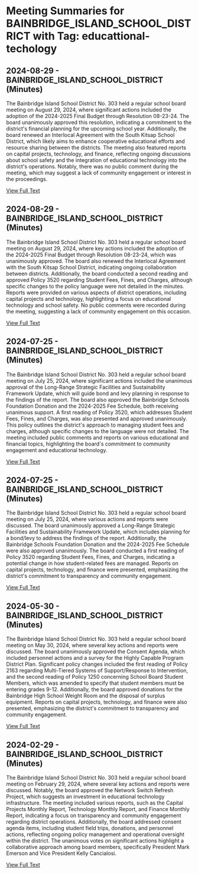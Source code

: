 # Meeting Summaries for BAINBRIDGE_ISLAND_SCHOOL_DISTRICT with Tag: educattional-techology

## 2024-08-29 - BAINBRIDGE_ISLAND_SCHOOL_DISTRICT (Minutes)

The Bainbridge Island School District No. 303 held a regular school board meeting on August 29, 2024, where significant actions included the adoption of the 2024-2025 Final Budget through Resolution 08-23-24. The board unanimously approved this resolution, indicating a commitment to the district's financial planning for the upcoming school year. Additionally, the board renewed an Interlocal Agreement with the South Kitsap School District, which likely aims to enhance cooperative educational efforts and resource sharing between the districts. The meeting also featured reports on capital projects, technology, and finance, reflecting ongoing discussions about school safety and the integration of educational technology into the district's operations. Notably, there was no public comment during the meeting, which may suggest a lack of community engagement or interest in the proceedings.

[View Full Text](https://raw.githubusercontent.com/VoronoiPerspectives/WashingtonStateSchoolBoardExplorer/refs/heads/main/data/countries/usa/states/wa/counties/kitsap/school_boards/bainbridge_island_school_district/2024/2024-08-29-minutes.txt)

## 2024-08-29 - BAINBRIDGE_ISLAND_SCHOOL_DISTRICT (Minutes)

The Bainbridge Island School District No. 303 held a regular school board meeting on August 29, 2024, where key actions included the adoption of the 2024-2025 Final Budget through Resolution 08-23-24, which was unanimously approved. The board also renewed the Interlocal Agreement with the South Kitsap School District, indicating ongoing collaboration between districts. Additionally, the board conducted a second reading and approved Policy 3520 regarding Student Fees, Fines, and Charges, although specific changes to the policy language were not detailed in the minutes. Reports were provided on various aspects of district operations, including capital projects and technology, highlighting a focus on educational technology and school safety. No public comments were recorded during the meeting, suggesting a lack of community engagement on this occasion.

[View Full Text](https://raw.githubusercontent.com/VoronoiPerspectives/WashingtonStateSchoolBoardExplorer/refs/heads/main/data/countries/usa/states/wa/counties/kitsap/school_boards/bainbridge_island_school_district/2024/2024-08-29-draft-minutes.txt)

## 2024-07-25 - BAINBRIDGE_ISLAND_SCHOOL_DISTRICT (Minutes)

The Bainbridge Island School District No. 303 held a regular school board meeting on July 25, 2024, where significant actions included the unanimous approval of the Long-Range Strategic Facilities and Sustainability Framework Update, which will guide bond and levy planning in response to the findings of the report. The board also approved the Bainbridge Schools Foundation Donation and the 2024-2025 Fee Schedule, both receiving unanimous support. A first reading of Policy 3520, which addresses Student Fees, Fines, and Charges, was also presented and approved unanimously. This policy outlines the district's approach to managing student fees and charges, although specific changes to the language were not detailed. The meeting included public comments and reports on various educational and financial topics, highlighting the board's commitment to community engagement and educational technology.

[View Full Text](https://raw.githubusercontent.com/VoronoiPerspectives/WashingtonStateSchoolBoardExplorer/refs/heads/main/data/countries/usa/states/wa/counties/kitsap/school_boards/bainbridge_island_school_district/2024/2024-07-25-minutes.txt)

## 2024-07-25 - BAINBRIDGE_ISLAND_SCHOOL_DISTRICT (Minutes)

The Bainbridge Island School District No. 303 held a regular school board meeting on July 25, 2024, where various actions and reports were discussed. The board unanimously approved a Long-Range Strategic Facilities and Sustainability Framework Update, which includes planning for a bond/levy to address the findings of the report. Additionally, the Bainbridge Schools Foundation Donation and the 2024-2025 Fee Schedule were also approved unanimously. The board conducted a first reading of Policy 3520 regarding Student Fees, Fines, and Charges, indicating a potential change in how student-related fees are managed. Reports on capital projects, technology, and finance were presented, emphasizing the district's commitment to transparency and community engagement.

[View Full Text](https://raw.githubusercontent.com/VoronoiPerspectives/WashingtonStateSchoolBoardExplorer/refs/heads/main/data/countries/usa/states/wa/counties/kitsap/school_boards/bainbridge_island_school_district/2024/2024-07-25-draft-minutes.txt)

## 2024-05-30 - BAINBRIDGE_ISLAND_SCHOOL_DISTRICT (Minutes)

The Bainbridge Island School District No. 303 held a regular school board meeting on May 30, 2024, where several key actions and reports were discussed. The board unanimously approved the Consent Agenda, which included personnel actions and a survey for the Highly Capable Program District Plan. Significant policy changes included the first reading of Policy 2163 regarding Multi-Tiered Systems of Support/Response to Intervention, and the second reading of Policy 1250 concerning School Board Student Members, which was amended to specify that student members must be entering grades 9-12. Additionally, the board approved donations for the Bainbridge High School Weight Room and the disposal of surplus equipment. Reports on capital projects, technology, and finance were also presented, emphasizing the district's commitment to transparency and community engagement.

[View Full Text](https://raw.githubusercontent.com/VoronoiPerspectives/WashingtonStateSchoolBoardExplorer/refs/heads/main/data/countries/usa/states/wa/counties/kitsap/school_boards/bainbridge_island_school_district/2024/2024-05-30-minutes.txt)

## 2024-02-29 - BAINBRIDGE_ISLAND_SCHOOL_DISTRICT (Minutes)

The Bainbridge Island School District No. 303 held a regular school board meeting on February 29, 2024, where several key actions and reports were discussed. Notably, the board approved the Network Switch Refresh Project, which suggests an investment in educational technology infrastructure. The meeting included various reports, such as the Capital Projects Monthly Report, Technology Monthly Report, and Finance Monthly Report, indicating a focus on transparency and community engagement regarding district operations. Additionally, the board addressed consent agenda items, including student field trips, donations, and personnel actions, reflecting ongoing policy management and operational oversight within the district. The unanimous votes on significant actions highlight a collaborative approach among board members, specifically President Mark Emerson and Vice President Kelly Cancialosi.

[View Full Text](https://raw.githubusercontent.com/VoronoiPerspectives/WashingtonStateSchoolBoardExplorer/refs/heads/main/data/countries/usa/states/wa/counties/kitsap/school_boards/bainbridge_island_school_district/2024/2024-02-29-minutes.txt)

